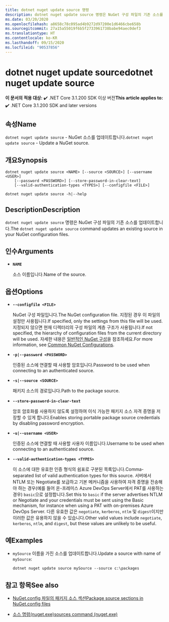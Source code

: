 ```yaml
---
title: dotnet nuget update source 명령
description: dotnet nuget update source 명령은 NuGet 구성 파일의 기존 소스를 업데이트합니다.
ms.date: 03/20/2020
ms.openlocfilehash: a8658c78c095ad4b9272d97200e1d6466cbe658b
ms.sourcegitcommit: 27a15a55019f6b5f2733961738babe94aec0def3
ms.translationtype: HT
ms.contentlocale: ko-KR
ms.lasthandoff: 09/15/2020
ms.locfileid: "90537856"
---
```

# <a name="dotnet-nuget-update-source"></a><span data-ttu-id="95ad6-103">dotnet nuget update source</span><span class="sxs-lookup"><span data-stu-id="95ad6-103">dotnet nuget update source</span></span>

<span data-ttu-id="95ad6-104">**이 문서의 적용 대상:** ✔️ .NET Core 3.1.200 SDK 이상 버전</span><span class="sxs-lookup"><span data-stu-id="95ad6-104">**This article applies to:** ✔️ .NET Core 3.1.200 SDK and later versions</span></span>

## <a name="name"></a><span data-ttu-id="95ad6-105">속성</span><span class="sxs-lookup"><span data-stu-id="95ad6-105">Name</span></span>

<span data-ttu-id="95ad6-106">`dotnet nuget update source` - NuGet 소스를 업데이트합니다.</span><span class="sxs-lookup"><span data-stu-id="95ad6-106">`dotnet nuget update source` - Update a NuGet source.</span></span>

## <a name="synopsis"></a><span data-ttu-id="95ad6-107">개요</span><span class="sxs-lookup"><span data-stu-id="95ad6-107">Synopsis</span></span>

```dotnetcli
dotnet nuget update source <NAME> [--source <SOURCE>] [--username <USER>]
    [--password <PASSWORD>] [--store-password-in-clear-text]
    [--valid-authentication-types <TYPES>] [--configfile <FILE>]

dotnet nuget update source -h|--help
```

## <a name="description"></a><span data-ttu-id="95ad6-108">Description</span><span class="sxs-lookup"><span data-stu-id="95ad6-108">Description</span></span>

<span data-ttu-id="95ad6-109">`dotnet nuget update source` 명령은 NuGet 구성 파일의 기존 소스를 업데이트합니다.</span><span class="sxs-lookup"><span data-stu-id="95ad6-109">The `dotnet nuget update source` command updates an existing source in your NuGet configuration files.</span></span>

## <a name="arguments"></a><span data-ttu-id="95ad6-110">인수</span><span class="sxs-lookup"><span data-stu-id="95ad6-110">Arguments</span></span>

- **`NAME`**

  <span data-ttu-id="95ad6-111">소스 이름입니다.</span><span class="sxs-lookup"><span data-stu-id="95ad6-111">Name of the source.</span></span>

## <a name="options"></a><span data-ttu-id="95ad6-112">옵션</span><span class="sxs-lookup"><span data-stu-id="95ad6-112">Options</span></span>

- **`--configfile <FILE>`**

  <span data-ttu-id="95ad6-113">NuGet 구성 파일입니다.</span><span class="sxs-lookup"><span data-stu-id="95ad6-113">The NuGet configuration file.</span></span> <span data-ttu-id="95ad6-114">지정된 경우 이 파일의 설정만 사용됩니다.</span><span class="sxs-lookup"><span data-stu-id="95ad6-114">If specified, only the settings from this file will be used.</span></span> <span data-ttu-id="95ad6-115">지정되지 않으면 현재 디렉터리의 구성 파일의 계층 구조가 사용됩니다.</span><span class="sxs-lookup"><span data-stu-id="95ad6-115">If not specified, the hierarchy of configuration files from the current directory will be used.</span></span> <span data-ttu-id="95ad6-116">자세한 내용은 [일반적인 NuGet 구성](/nuget/consume-packages/configuring-nuget-behavior)을 참조하세요.</span><span class="sxs-lookup"><span data-stu-id="95ad6-116">For more information, see [Common NuGet Configurations](/nuget/consume-packages/configuring-nuget-behavior).</span></span>

- **`-p|--password <PASSWORD>`**

  <span data-ttu-id="95ad6-117">인증된 소스에 연결할 때 사용할 암호입니다.</span><span class="sxs-lookup"><span data-stu-id="95ad6-117">Password to be used when connecting to an authenticated source.</span></span>

- **`-s|--source <SOURCE>`**

  <span data-ttu-id="95ad6-118">패키지 소스의 경로입니다.</span><span class="sxs-lookup"><span data-stu-id="95ad6-118">Path to the package source.</span></span>

- **`--store-password-in-clear-text`**

  <span data-ttu-id="95ad6-119">암호 암호화를 사용하지 않도록 설정하여 이식 가능한 패키지 소스 자격 증명을 저장할 수 있게 합니다.</span><span class="sxs-lookup"><span data-stu-id="95ad6-119">Enables storing portable package source credentials by disabling password encryption.</span></span>

- **`-u|--username <USER>`**

  <span data-ttu-id="95ad6-120">인증된 소스에 연결할 때 사용할 사용자 이름입니다.</span><span class="sxs-lookup"><span data-stu-id="95ad6-120">Username to be used when connecting to an authenticated source.</span></span>

- **`--valid-authentication-types <TYPES>`**

  <span data-ttu-id="95ad6-121">이 소스에 대한 유효한 인증 형식의 쉼표로 구분된 목록입니다.</span><span class="sxs-lookup"><span data-stu-id="95ad6-121">Comma-separated list of valid authentication types for this source.</span></span> <span data-ttu-id="95ad6-122">서버에서 NTLM 또는 Negotiate를 보급하고 기본 메커니즘을 사용하여 자격 증명을 전송해야 하는 경우(예를 들어 온-프레미스 Azure DevOps Server에서 PAT를 사용하는 경우) `basic`으로 설정합니다.</span><span class="sxs-lookup"><span data-stu-id="95ad6-122">Set this to `basic` if the server advertises NTLM or Negotiate and your credentials must be sent using the Basic mechanism, for instance when using a PAT with on-premises Azure DevOps Server.</span></span> <span data-ttu-id="95ad6-123">다른 유효한 값은 `negotiate`, `kerberos`, `ntlm` 및 `digest`이지만 이러한 값은 유용하지 않을 수 있습니다.</span><span class="sxs-lookup"><span data-stu-id="95ad6-123">Other valid values include `negotiate`, `kerberos`, `ntlm`, and `digest`, but these values are unlikely to be useful.</span></span>

## <a name="examples"></a><span data-ttu-id="95ad6-124">예</span><span class="sxs-lookup"><span data-stu-id="95ad6-124">Examples</span></span>

- <span data-ttu-id="95ad6-125">`mySource` 이름을 가진 소스를 업데이트합니다.</span><span class="sxs-lookup"><span data-stu-id="95ad6-125">Update a source with name of `mySource`:</span></span>

  ```dotnetcli
  dotnet nuget update source mySource --source c:\packages
  ```

## <a name="see-also"></a><span data-ttu-id="95ad6-126">참고 항목</span><span class="sxs-lookup"><span data-stu-id="95ad6-126">See also</span></span>

- [<span data-ttu-id="95ad6-127">NuGet.config 파일의 패키지 소스 섹션</span><span class="sxs-lookup"><span data-stu-id="95ad6-127">Package source sections in NuGet.config files</span></span>](/nuget/reference/nuget-config-file#package-source-sections)

- [<span data-ttu-id="95ad6-128">소스 명령(nuget.exe)</span><span class="sxs-lookup"><span data-stu-id="95ad6-128">sources command (nuget.exe)</span></span>](/nuget/reference/cli-reference/cli-ref-sources)

